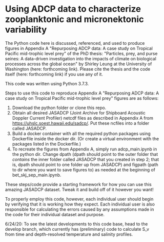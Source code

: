 # Using ADCP data to characterize zooplanktonic and micronektonic variability

The Python code here is discussed, referenced, and used to produce figures in Appendix A "Repurposing ADCP data: A case study on Tropical Pacific mid-trophic level prey" of the PhD thesis: "Particles, prey, and purse seines: A data-driven investigation into the impacts of climate on biological processes across the global ocean" by Shirley Leung at the University of Washington (here: forthcoming link). Please cite the thesis and the code itself (here: forthcoming link) if you use any of it.

This code was written using Python 3.7.3.

Steps to use this code to reproduce Appendix A "Repurposing ADCP data: A case study on Tropical Pacific mid-trophic level prey" figures are as follows:  
1. Download the python folder or clone this repo.
2. Obtain all desired JASADCP (Joint Archive for Shipboard Acoustic Doppler Current Profiler) netcdf files as described in Appendix A from https://uhslc.soest.hawaii.edu/sadcp/. Put these ncfiles into a folder called JASADCP.
3. Build a docker container with all the required python packages using Dockerfile inside the docker dir. (Or create a virtual environment with the packages listed in the Dockerfile.)
4. To recreate the figures from Appendix A, simply run adcp_main.ipynb in the python dir. Change dpath (dpath should point to the outer folder that <i>contains</i> the inner folder called JASADCP that you created in step 2; that is, dpath should point to one folder up from JASADCP) and figpath (path to dir where you want to save figures to) as needed at the beginning of bet_skj_sep_main.ipynb.

These steps/code provide a starting framework for how you can use this amazing JASADCP dataset. Tweak it and build off of it however you want!

To properly employ this code, however, each individual user should begin by verifying that it is working how they expect. Each individual user is also responsible for calculating the errors caused by any assumptions made in the code for their individual dataset and purpose.

6/24/20: To see the latest developments to this code base, head to the develop branch, which currently has (preliminary) code to calculate S_v from time and depth-resolved temperature and salinity profiles.
